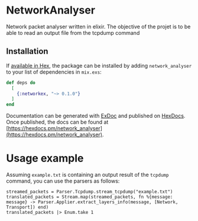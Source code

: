 # NetworkAnalyser

Network packet analyser written in elixir.
The objective of the projet is to be able to read an output file from the tcpdump command

## Installation

If [available in Hex](https://hex.pm/docs/publish), the package can be installed
by adding `network_analyser` to your list of dependencies in `mix.exs`:

```elixir
def deps do
  [
    {:networkex, "~> 0.1.0"}
  ]
end
```

Documentation can be generated with [ExDoc](https://github.com/elixir-lang/ex_doc)
and published on [HexDocs](https://hexdocs.pm). Once published, the docs can
be found at [https://hexdocs.pm/network_analyser](https://hexdocs.pm/network_analyser).

# Usage example

Assuming `example.txt` is containing an output result of the `tcpdump` command,
you can use the parsers as follows:

```
streamed_packets = Parser.Tcpdump.stream_tcpdump("example.txt")
translated_packets = Stream.map(streamed_packets, fn %{message: message} -> Parser.Applier.extract_layers_info(message, [Network, Transport]) end)
translated_packets |> Enum.take 1
```
